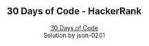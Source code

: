 <h2 align="center">30 Days of Code - HackerRank</h1>

<p align="center">
  <a href="https://www.hackerrank.com/domains/tutorials/30-days-of-code" target="_blank">30 Days of Code</a><br>
  Solution by json-0201
</p>
